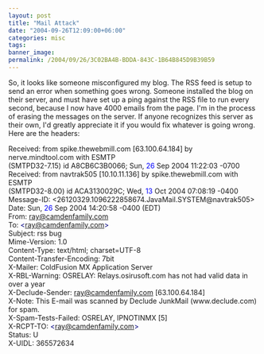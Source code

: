 ```yaml
---
layout: post
title: "Mail Attack"
date: "2004-09-26T12:09:00+06:00"
categories: misc 
tags: 
banner_image: 
permalink: /2004/09/26/3C02BA4B-BDDA-843C-1B64B845D9B39B59
---
```


So, it looks like someone misconfigured my blog. The RSS feed is setup to send an error when something goes wrong. Someone installed the blog on their server, and must have set up a ping against the RSS file to run every second, because I now have 4000 emails from the page. I'm in the process of erasing the messages on the server. If anyone recognizes this server as their own, I'd greatly appreciate it if you would fix whatever is going wrong. Here are the headers:

<div class="code">Received: from spike.thewebmill.com [63.100.64.184] by nerve.mindtool.com with ESMTP<br>
  (SMTPD32-7.15) id A8CB6C3B0066; Sun,<FONT COLOR=BLUE> 26</FONT> Sep 2004 11:22:03 -0700<br>
Received: from navtrak505 [10.10.11.136] by spike.thewebmill.com with ESMTP<br>
  (SMTPD32-8.00) id ACA3130029C; Wed,<FONT COLOR=BLUE> 13</FONT> Oct 2004 07:08:19 -0400<br>
Message-ID: &lt;26120329.1096222858674.JavaMail.SYSTEM@navtrak505&gt;<br>
Date: Sun,<FONT COLOR=BLUE> 26</FONT> Sep 2004 14:20:58 -0400 (EDT)<br>
From: <A HREF="mailto:ray@camdenfamily.com">ray@camdenfamily.com</A><br>
To: <FONT COLOR=NAVY>&lt;<A HREF="mailto:ray@camdenfamily.com">ray@camdenfamily.com</A>&gt;</FONT><br>
Subject: rss bug<br>
Mime-Version: 1.0<br>
Content-Type: text/html; charset=UTF-8<br>
Content-Transfer-Encoding: 7bit<br>
X-Mailer: ColdFusion MX Application Server<br>
X-RBL-Warning: OSRELAY: Relays.osirusoft.com has not had valid data in over a year<br>
X-Declude-Sender: <A HREF="mailto:ray@camdenfamily.com">ray@camdenfamily.com</A> [63.100.64.184]<br>
X-Note: This E-mail was scanned by Declude JunkMail (www.declude.com) for spam.<br>
X-Spam-Tests-Failed: OSRELAY, IPNOTINMX [5]<br>
X-RCPT-TO: <FONT COLOR=NAVY>&lt;<A HREF="mailto:ray@camdenfamily.com">ray@camdenfamily.com</A>&gt;</FONT><br>
Status: U<br>
X-UIDL: 365572634</div>